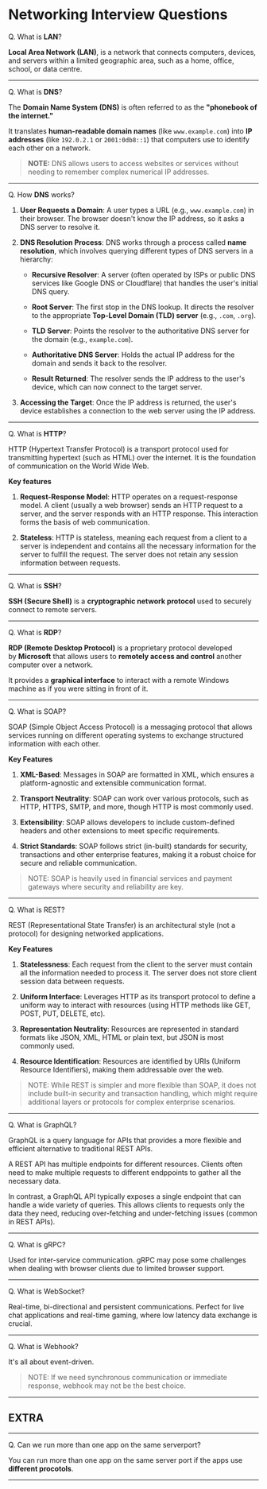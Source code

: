 # Networking Interview Questions

Q. What is **LAN**?

**Local Area Network (LAN)**, is a network that connects computers, devices, and servers within a limited geographic area, such as a home, office, school, or data centre.

---

Q. What is **DNS**?

The **Domain Name System (DNS)** is often referred to as the **"phonebook of the internet."** 

It translates **human-readable domain names** (like `www.example.com`) into **IP addresses** (like `192.0.2.1` or `2001:0db8::1`) that computers use to identify each other on a network. 

> **NOTE:** DNS allows users to access websites or services without needing to remember complex numerical IP addresses.

---

Q. How **DNS** works?

1. **User Requests a Domain**: A user types a URL (e.g., `www.example.com`) in their browser. The browser doesn't know the IP address, so it asks a DNS server to resolve it.

2. **DNS Resolution Process**: DNS works through a process called **name resolution**, which involves querying different types of DNS servers in a hierarchy:

	- **Recursive Resolver**: A server (often operated by ISPs or public DNS services like Google DNS or Cloudflare) that handles the user's initial DNS query.

    - **Root Server**: The first stop in the DNS lookup. It directs the resolver to the appropriate **Top-Level Domain (TLD) server** (e.g., `.com`, `.org`).

	- **TLD Server**: Points the resolver to the authoritative DNS server for the domain (e.g., `example.com`).

    - **Authoritative DNS Server**: Holds the actual IP address for the domain and sends it back to the resolver.

    - **Result Returned**: The resolver sends the IP address to the user's device, which can now connect to the target server.

3. **Accessing the Target**: Once the IP address is returned, the user's device establishes a connection to the web server using the IP address.

---

Q. What is **HTTP**?

HTTP (Hypertext Transfer Protocol) is a transport protocol used for transmitting hypertext (such as HTML) over the internet. It is the foundation of communication on the World Wide Web. 

**Key features**

1. **Request-Response Model**: HTTP operates on a request-response model. A client (usually a web browser) sends an HTTP request to a server, and the server responds with an HTTP response. This interaction forms the basis of web communication. 

2. **Stateless**: HTTP is stateless, meaning each request from a client to a server is independent and contains all the necessary information for the server to fulfill the request. The server does not retain any session information between requests. 

---

Q. What is **SSH**?

**SSH (Secure Shell)** is a **cryptographic network protocol** used to securely connect to remote servers.

---

Q. What is **RDP**?

**RDP (Remote Desktop Protocol)** is a proprietary protocol developed by **Microsoft** that allows users to **remotely access and control** another computer over a network. 

It provides a **graphical interface** to interact with a remote Windows machine as if you were sitting in front of it.

---

Q. What is SOAP?

SOAP (Simple Object Access Protocol) is a messaging protocol that allows services running on different operating systems to exchange structured information with each other.

**Key Features**

1. **XML-Based**: Messages in SOAP are formatted in XML, which ensures a platform-agnostic and extensible communication format.

2. **Transport Neutrality**: SOAP can work over various protocols, such as HTTP, HTTPS, SMTP, and more, though HTTP is most commonly used.

3. **Extensibility**: SOAP allows developers to include custom-defined headers and other extensions to meet specific requirements.

4. **Strict Standards**: SOAP follows strict (in-built) standards for security, transactions and other enterprise features, making it a robust choice for secure and reliable communication.

> NOTE: SOAP is heavily used in financial services and payment gateways where security and reliability are key. 

---

Q. What is REST?

REST (Representational State Transfer) is an architectural style (not a protocol) for designing networked applications. 

**Key Features**

1. **Statelessness**: Each request from the client to the server must contain all the information needed to process it. The server does not store client session data between requests.

2. **Uniform Interface**: Leverages HTTP as its transport protocol to define a uniform way to interact with resources (using HTTP methods like GET, POST, PUT, DELETE, etc).

3. **Representation Neutrality**: Resources are represented in standard formats like JSON, XML, HTML or plain text, but JSON is most commonly used.

4. **Resource Identification**: Resources are identified by URIs (Uniform Resource Identifiers), making them addressable over the web.

> NOTE: While REST is simpler and more flexible than SOAP, it does not include built-in security and transaction handling, which might require additional layers or protocols for complex enterprise scenarios.

---

Q. What is GraphQL?

GraphQL is a query language for APIs that provides a more flexible and efficient alternative to traditional REST APIs. 

A REST API has multiple endpoints for different resources. Clients often need to make multiple requests to different endppoints to gather all the necessary data.

In contrast, a GraphQL API typically exposes a single endpoint that can handle a wide variety of queries. This allows clients to requests only the data they need, reducing over-fetching and under-fetching issues (common in REST APIs).

---

Q. What is gRPC?

Used for inter-service communication. gRPC may pose some challenges when dealing with browser clients due to limited browser support. 

---

Q. What is WebSocket?

Real-time, bi-directional and persistent communications. Perfect for live chat applications and real-time gaming, where low latency data exchange is crucial. 

---

Q. What is Webhook?

It's all about event-driven. 

> NOTE: If we need synchronous communication or immediate response, webhook may not be the best choice. 

---

## EXTRA

---

Q. Can we run more than one app on the same serverport?

You can run more than one app on the same server port if the apps use **different procotols**.

---
